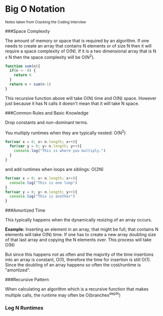 # Big O Notation
<sub>Notes taken from Cracking the Coding Interview</sub>

###Space Complexity

The amount of memory or space that is required by an algorithm. If one needs to create an array that contains N elements or of size N then it will require a space complexity of O(N). If it is a two dimensional array that is N x N then the space complexity will be O(N<sup>2</sup>).

```javascript
function sum(n){
  if(n <- 0) {
    return 0
  }
  return n + sum(n-1)
}
```
This recursive function above will take O(N) time and O(N) space. However just because it has N calls it doesn't mean that it will take N space.

###Common Rules and Basic Knowledge

Drop constants and non-dominant terms.

You multiply runtimes when they are typically nested: O(N<sup>2</sup>)

```javascript
for(var x = 0; x< n.length; x++){
  for(var y = 0; y< n.length; y++){
    console.log("This is where you multiply.")
  }
}
```
and add runtimes when loops are siblings: O(2N)

```javascript
for(var x = 0; x< n.length; x++){
  console.log("This is one loop")
}
for(var y = 0; y< n.length; y++){
  console.log("This is another")
}
```


###Amortized Time

This typically happens when the dynamically resizing of an array occurs.

**Example:**
Inserting an element in an array, that might be full, that contains N elements will take O(N) time. If one has to create a new array doubling size of that last array and copying the N elements over. This process will take O(N)

But since this happens not as often and the majority of the time insertions into an array is constant, O(1), therefore the time for insertion is still O(1). Since the doubling of an array happens so often the cost/runtime is "amortized".


###Recursive Pattern

When calculating an algorithm which is a recursive function that makes multiple calls, the runtime may often be O(branches<sup>depth</sup>)

### Log N Runtimes
